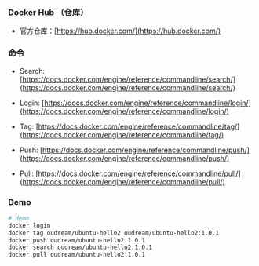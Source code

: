 
### Docker Hub （仓库）

- 官方仓库：[https://hub.docker.com/](https://hub.docker.com/) 


### 命令

- Search: [https://docs.docker.com/engine/reference/commandline/search/](https://docs.docker.com/engine/reference/commandline/search/)

- Login: [https://docs.docker.com/engine/reference/commandline/login/](https://docs.docker.com/engine/reference/commandline/login/)

- Tag: [https://docs.docker.com/engine/reference/commandline/tag/](https://docs.docker.com/engine/reference/commandline/tag/)

- Push: [https://docs.docker.com/engine/reference/commandline/push/](https://docs.docker.com/engine/reference/commandline/push/)

- Pull: [https://docs.docker.com/engine/reference/commandline/pull/](https://docs.docker.com/engine/reference/commandline/pull/)


### Demo
```bash
# demo
docker login
docker tag oudream/ubuntu-hello2 oudream/ubuntu-hello2:1.0.1
docker push oudream/ubuntu-hello2:1.0.1
docker search oudream/ubuntu-hello2:1.0.1
docker pull oudream/ubuntu-hello2:1.0.1
```
